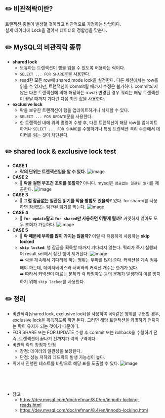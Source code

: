 ## ✏️ 비관적락이란?
트랜잭션 충돌이 발생할 것이라고 비관적으로 가정하는 방법이다.   
실제 데이터에 Lock을 걸어서 데이터의 정합성을 맞춘다.  

## ✏️ MySQL의 비관적락 종류
* **shared lock**
  * 보유하는 트랜잭션이 행을 읽을 수 있도록 허용하는 락이다.
  * `SELECT ... FOR SHARE`문을 사용한다.
  * read한 모든 row에 shared mode lock을 설정한다. 다른 세션에서는 row를 읽을 수 있지만, 트랜잭션이 commit될 때까지 수정은 불가하다. commit되지 않은 다른 트랜잭션에 의해 해당하는 row가 변경된 경우 쿼리는 해당 트랜잭션이 끝날 때까지 기다린 다음 최신 값을 사용한다.
* **exclusive lock**
  * 락을 보유한 트랜잭션이 행을 업데이트하거나 삭제할 수 있다.
  * `SELECT ... FOR UPDATE`문을 사용한다.
  * 한 트랜잭션 내에 위의 명령어 수행 후, 다른 트랜잭션이 해당 row를 업데이트하거나 `SELECT ... FOR SHARE`를 수행하거나 특정 트랜잭션 격리 수준에서 데이터를 읽는 것이 차단된다.   

## ✏️ shared lock & exclusive lock test
* **CASE 1**
  * **락의 단위는 트랜잭션임을 알 수 있다.**
  ![image](https://github.com/user-attachments/assets/94e6399b-cbf8-4418-9c73-712ee5cad4c7)
* **CASE 2**
  * **🤔 락을 걸면 무조건 조회를 못할까?** 아니다. mysql은 `잠금없는 일관된 읽기`를 제공한다.
  ![image](https://github.com/user-attachments/assets/32322e22-c61f-4fb7-9a33-2d641de5c091)
* **CASE 3**
  * **🤔 그럼 잠금없는 일관된 읽기를 막을 방법도 있을까?** 있다. for shared를 사용하면 잠금없는 읽관된 읽기를 막는다.
  ![image](https://github.com/user-attachments/assets/ecc73cb3-d5af-4881-9df0-197bbe12d9a3)
* **CASE 4**
  * **🤔 `for update`말고 `for shared`만 사용하면 어떻게 될까?** 커밋하지 않아도 모두 조회가 가능하다.
  ![image](https://github.com/user-attachments/assets/150b5b4a-04ef-4ff8-9d9a-c0b7d43c4d61)
* **CASE 5**
  * **🤔 락 때문에 부하를 많이 가지는 않을까?** 이럴 때 유용하게 사용하는 **skip locked**
  * **`skip locked`**: 행 잠금을 획득할 때까지 기다리지 않는다. 쿼리가 즉시 실행되어 result set에서 잠긴 행이 제거된다.
  ![image](https://github.com/user-attachments/assets/e0068eea-85a5-4b61-89ea-eac8b266eac0)   
  ➡️ 락을 계속해서 기다리게 하는 행위는 부하를 많이 준다. 커넥션을 계속 점유해야 하는데, 데이터베이스와 서버와의 커넥션 개수는 한계가 있다.   
  ➡️ 따라서 커넥션이 마르는 문제와 락 타임아웃 등의 문제가 발생하여 이를 방지하기 위해 `skip locked`를 사용한다.

## ✏️ 정리
* 비관적락(shared lock, exclusive lock)을 사용하여 `예약`같은 행위를 구현할 경우, exclusive lock을 획득하도록 하면 된다. 그러면 해당 트랜잭션을 커밋하기 전까지는 락이 유지가 되는 것이기 때문이다.
* FOR SHARE 또는 FOR UPDATE 수행 후 commit 또는 rollback을 수행하기 전 즉, 트랜잭션이 끝나기 전까지가 락의 구역이다.
* 비관적 락의 장점과 단점
  * 장점: 데이터의 일관성을 보장한다.
  * 단점: 성능 저하와 데드락의 발생 가능성이 높다.
* 위에서 진행한 테스트를 바탕으로 해당 표를 도출할 수 있다.
  ![image](https://github.com/user-attachments/assets/4720da93-acd2-421e-b691-0b1e733c476d)

</br></br></br>

* 참고
  * https://dev.mysql.com/doc/refman/8.0/en/innodb-locking-reads.html
  * https://dev.mysql.com/doc/refman/8.4/en/innodb-locking.html
